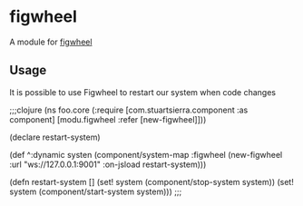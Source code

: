 # figwheel

A module for [figwheel](https://github.com/bhauman/lein-figwheel)

## Usage

It is possible to use Figwheel to restart our system when code changes

;;;clojure
(ns foo.core
  (:require [com.stuartsierra.component :as component]
            [modu.figwheel :refer [new-figwheel]]))

(declare restart-system)

(def ^:dynamic systen
  (component/system-map :figwheel (new-figwheel :url "ws://127.0.0.1:9001"
                                                :on-jsload restart-system)))

(defn restart-system []
  (set! system (component/stop-system system))
  (set! system (component/start-system system)))
;;;

